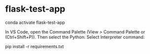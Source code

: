 # flask-test-app



conda activate flask-test-app


In VS Code, open the Command Palette (View > Command Palette or (Ctrl+Shift+P)). Then select the Python: Select Interpreter command:

pip install -r requirements.txt
